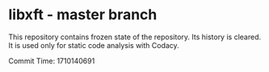 # libxft - master branch

This repository contains frozen state of the repository.
Its history is cleared. It is used only for static code
analysis with Codacy.

Commit Time: 1710140691
